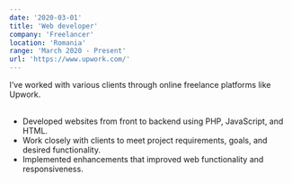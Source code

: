 ```yaml
---
date: '2020-03-01'
title: 'Web developer'
company: 'Freelancer'
location: 'Romania'
range: 'March 2020 - Present'
url: 'https://www.upwork.com/'
---
```

I’ve worked with various clients through online freelance platforms like Upwork.<br/><br/>


- Developed websites from front to backend using PHP, JavaScript, and HTML.
- Work closely with clients to meet project requirements, goals, and desired functionality.
- Implemented enhancements that improved web functionality and responsiveness.
